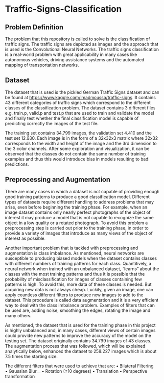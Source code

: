 # Traffic-Signs-Classification

## Problem Definition
The problem that this repository is called to solve is the classification of traffic signs. The traffic signs are depicted as images and the approach that is used is the Convolutional Neural Networks. The traffic signs classification is a real-world problem with great applicability in many cases like autonomous vehicles, driving assistance systems and the automated mapping of transportation networks.

## Dataset
The dataset that is used is the pickled German Traffic Signs dataset and can be found at https://www.kaggle.com/imadmoussa/traffic-signs. It contains 43 different categories of traffic signs which correspond to the different classes of the classification problem. The dataset contains 3 different files e.g. train.p, valid.p and test.p that are used to train and validate the model and finally test whether the final classification model is capable of predicting correctly the images of the test file. 

The training set contains 34.799 images, the validation set 4.410 and the test set 12.630. Each image is in the form of a 32x32x3 matrix where 32x32 corresponds to the width and height of the image and the 3rd dimension to the 3 color channels. After some exploration and visualization, it can be observed that the classes do not contain the same number of training examples and thus this would introduce bias in models resulting to bad predictions.

## Preprocessing and Augmentation
There are many cases in which a dataset is not capable of providing enough good training patterns to produce a good classification model. Different types of datasets require different handling to address problems that may arise, even before beginning the training phase. For example, when an image dataset contains only nearly perfect photographs of the object of interest it may produce a model that is not capable to recognize the same object in a low quality or a rotated photograph. To avoid this problem a preprocessing step is carried out prior to the training phase, in order to provide a variety of images that introduce as many views of the object of interest as possible. 

Another important problem that is tackled with preprocessing and augmentation is class imbalance. As mentioned, neural networks are susceptible to producing biased models when the dataset contains classes with different numbers of training patterns for each class. Quantitively, a neural network when trained with an unbalanced dataset, “learns” about the classes with the most training patterns and thus it is possible that the probability of misclassification for images of classes containing few patterns is high. To avoid this, more data of these classes is needed. But acquiring new data is not always cheap. Luckily, given an image, one can apply countless different filters to produce new images to add to the dataset. This procedure is called data augmentation and it is a very efficient way to deal with the class imbalance problem. Examples of filters that can be used are, adding noise, smoothing the edges, rotating the image and many others.

As mentioned, the dataset that is used for the training phase in this project is highly unbalanced and, in many cases, different views of certain images could provide new patterns to improve the accuracy of the model on the testing set. The dataset originally contains 34.799 images of 43 classes. The augmentation process that was followed, which will be explained analytically below, enhanced the dataset to 258.227 images which is about 7.5 times the starting size. 

The different filters that were used to achieve that are:
• Bilateral Filtering<br />
• Gaussian Blur__
• Rotation (±10 degrees)
• Translation
• Perspective transformation
